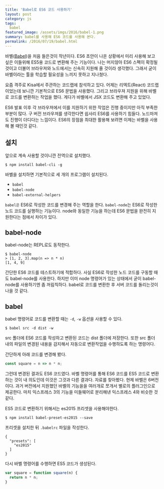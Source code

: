 ```yaml
---
title: 'Babel로 ES6 코드 사용하기'
layout: post
category: js
tags:
  babel
featured_image: /assets/imgs/2016/babel-1.png
summary: babel를 사용해 ES6 코드를 사용해 본다.
permalink: /2016/07/19/babel.html
---
```


바벨([Babel](http://babeljs.io))을 처음 들은것이 작년이다.
ES6 초안이 나온 상황에서 미리 사용해 보고 싶은 이들위해 ES5용 코드로 변환해 주는 기능이다.
나는 머지않아 ES6 스펙이 확정될 것이고 더불어 브라우져와 노드에서는 신속히 지원해 줄 것이라 생각했다.
그래서 굳이 바벨이라는 툴을 학습할 필요성을 느끼지 못하고 지나쳤다.

요즘 격주로 Kisa에서 주관하는 코드랩에 참석하고 있다.
어제는 리엑트(React) 코드랩이었는데 보니깐 기본적으로 ES6 문법을 사용했다.
그리고 브라우져 지원을 위해 바벨로 코드를 변환하는 작업을 했다.
게다가 바벨에서 JSX 코드도 변환해 주고 있었다.

ES6 발표 이후 각 브라우져에서 이를 지원하기 위한 작업은 진행 중이지만 아직 부족한 부분이 많다.
구 버전 브라우져를 생각한다면 쉽사리 ES6를 사용하기 힘들다.
노드마져도 진행이 더디다는 느낌이다.
ES6의 장점을 최대한 활용해 보려면 이제는 바벨을 사용해 볼 때인것 같다.


## 설치

앞으로 계속 사용할 것이니깐 전역으로 설치했다.

```
$ npm install babel-cli -g
```

바벨을 설치하면 기본적으로 세 개의 프로그램이 설치된다.

* `babel`
* `babel-node`
* `babel-external-helpers`

`babel은` ES6로 작성한 코드를 변경해 주는 역할을 한다.
`babel-node`는 ES6로 작성한 노드 코드를 실행하는 기능이다.
node와 동일한 기능을 하는데 ES6 문법을 완전히 지원한다는 점에서 차이가 있다.


## babel-node

babel-node는 REPL로도 동작한다.

```
$ babel-node
> [1, 2, 3].map(n => n * n)
[1, 4, 9]
```

간단한 ES6 코드를 테스트하기에 적합하다.
사실 ES6로 작성한 노드 코드를 구동할 때도 babel-node를 사용한다.
하지만 이미 node 명령어가 있는 상태에서 굳이 babel-node를 사용하기엔 좀 꺼림칙하다.
babel로 코드를 변환한 후 서버 코드를 돌리는것이 나을 것 같다.


## babel

babel 명령어로 코드를 변환할 때는 `-d`, `-w` 옵션을 사용할 수 있다.

```
$ babel src -d dist -w
```

src 폴더에 ES6 코드를 작성하고 변환된 코드는 dist 폴더에 저장한다.
또한 src 폴더 내의 파일의 변경된 내용을 감지해서 자동으로 변환작업을 수행하도록 하는 명령어다.

간단하게 아래 코드를 변경해 봤다.

```javascript
const square = n => n * n;
```

그런데 변경된 결과도 ES6 코드였다.
바벨 명령어를 통해 ES6 코드를 ES5 코드로 변환하는 것이 내 의도인데 이것은 그것과 다른 결과다.
자료를 찾아봤다.
현제 바벨은 6버전이다.
과거 버전에서 지원했던 바벨의 기능을을 여러개로 쪼개서 별로의 플러그인으로 제공한다.
마치 익스프레스 3의 기능을 미들웨어로 분리해낸 익스프레스 4와 비슷한 것 같다.

ES5 코드로 변환하기 위해서는 es2015 프리셋을 사용해야한다.

```
$ npm install babel-preset-es2015 --save
```

프리셋을 설치한 뒤 `.babelrc` 파일을 작성한다.

```
{
  "presets": [
    "es2015"
  ]
}
```

다시 바벨 명령어를 수행하면 ES5 코드가 생성된다.

```javascript
var square = function square(n) {
  return n * n;
}
```
